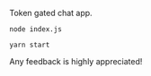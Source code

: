 Token gated chat app.

<code>node index.js</code>

<code>yarn start</code>

Any feedback is highly appreciated!